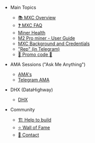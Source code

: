 - Main Topics   
    - [📚 MXC Overview](MDFiles/MXCOverview.md) 
    - [❓ MXC FAQ](MDFiles/MXCFAQ.md)
    - [Miner Health](MDFiles/MinerHealth.md)
    - [M2 Pro miner - User Guide](MDFiles/M2ProMiner_UserGuide.md)
    - [MXC Background and Credentials](MDFiles/MXCBackgroundAndCredentials.md)
    - ["Rep" (in Telegram)](MDFiles/Rep.md)
    - [🤑 Promo code 🤑](MDFiles/promo.md)

- AMA Sessions ("Ask Me Anything")
    - [AMA's](MDFiles/AMAs.md)
    - [Telegram AMA](MDFiles/TelegramAma.md)

- DHX (DataHighway)
    - [DHX](MDFiles/Handbook/DHX.md)

- Community
    - [🏗️ Help to build](MDFiles/HelpToBuild.md)
    - [⭐ Wall of Fame](MDFiles/WallOfFame.md)
    - [📇 Contact](https://t.me/Dutchdev)

